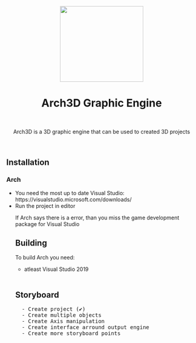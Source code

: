  <p align="center"><img src="https://i.imgur.com/Y6Y4AVI.png" width="220" height="200"> </p>
<h1 align="center"> Arch3D Graphic Engine </h1>
<br>
<p align="center">Arch3D is a 3D graphic engine that can be used to created 3D projects</p>
<br>
<h2> Installation</h2>
  <h3> Arch</h3>
  <ul>
   <li>You need the most up to date Visual Studio: https://visualstudio.microsoft.com/downloads/</li>
   <li>Run the project in editor</li>
  <p> If Arch says there is a error, than you miss the game development package for Visual Studio</p>
  
## Building
To build Arch you need:
- atleast Visual Studio 2019

<br>

<h2> Storyboard</h2>
  <pre>
  - Create project (✔)
  - Create multiple objects
  - Create Axis manipulation
  - Create interface arround output engine
  - Create more storyboard points</pre>
